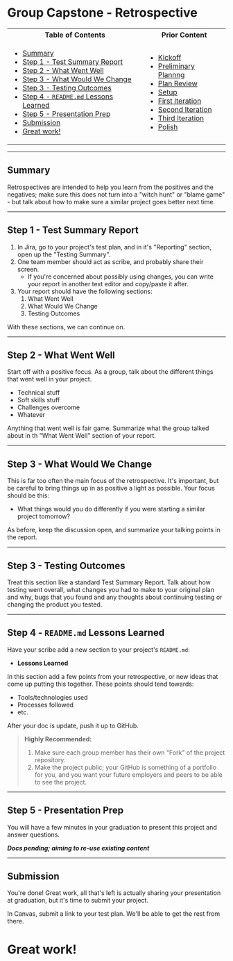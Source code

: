 # Group Capstone - Retrospective

<table>
<tr>
<th> Table of Contents </th>
<th> Prior Content </th>
</tr>
<tr>
<td markdown="1">

- [Summary](#summary)
- [Step 1 - Test Summary Report](#step-1---test-summary-report)
- [Step 2 - What Went Well](#step-2---what-went-well)
- [Step 3 - What Would We Change](#step-3---what-would-we-change)
- [Step 3 - Testing Outcomes](#step-3---testing-outcomes)
- [Step 4 - `README.md` Lessons Learned](#step-4---readmemd-lessons-learned)
- [Step 5 - Presentation Prep](#step-5---presentation-prep)
- [Submission](#submission)
- [Great work!](#great-work)

</td>
<td markdown="1">

- <a target="\_blank" href="../2.11/project2.01.html">Kickoff</a>
- <a target="\_blank" href="../2.11/project2.02.html">Preliminary Plannng</a>
- <a target="\_blank" href="../2.12/project2.03.html">Plan Review</a>
- <a target="\_blank" href="../2.12/project2.04.html">Setup</a>
- <a target="\_blank" href="../2.12/project2.05.html">First Iteration</a>
- <a target="\_blank" href="../2.13/project2.06.html">Second Iteration</a>
- <a target="\_blank" href="../2.14/project2.07.html">Third Iteration</a>
- <a target="\_blank" href="../2.15/project2.08.html">Polish</a>

</td>
</tr>
</table>

---

## Summary

Retrospectives are intended to help you learn from the positives and the
negatives; make sure this does not turn into a "witch hunt" or "blame game" -
but talk about how to make sure a similar project goes better next time.

---

## Step 1 - Test Summary Report

1. In Jira, go to your project's test plan, and in it's "Reporting" section,
   open up the "Testing Summary".
1. One team member should act as scribe, and probably share their screen.
   - If you're concerned about possibly using changes, you can write your report
     in another text editor and copy/paste it after.
1. Your report should have the following sections:
   1. What Went Well
   1. What Would We Change
   1. Testing Outcomes

With these sections, we can continue on.

---

## Step 2 - What Went Well

Start off with a positive focus. As a group, talk about the different things
that went well in your project.

- Technical stuff
- Soft skills stuff
- Challenges overcome
- Whatever

Anything that went well is fair game. Summarize what the group talked about in
th "What Went Well" section of your report.

---

## Step 3 - What Would We Change

This is far too often the main focus of the retrospective. It's important, but
be careful to bring things up in as positive a light as possible. Your focus
should be this:

- What things would you do differently if you were starting a similar project
  tomorrow?

As before, keep the discussion open, and summarize your talking points in the
report.

---

## Step 3 - Testing Outcomes

Treat this section like a standard Test Summary Report. Talk about how testing
went overall, what changes you had to make to your original plan and why, bugs
that you found and any thoughts about continuing testing or changing the product
you tested.

---

## Step 4 - `README.md` Lessons Learned

Have your scribe add a new section to your project's `README.md`:

- **Lessons Learned**

In this section add a few points from your retrospective, or new ideas that come
up putting this together. These points should tend towards:

- Tools/technologies used
- Processes followed
- etc.

After your doc is update, push it up to GitHub.

> **Highly Recommended:**
>
> 1. Make sure each group member has their own "Fork" of the project repository.
> 1. Make the project public; your GitHub is something of a portfolio for you,
>    and you want your future employers and peers to be able to see the project.

---

## Step 5 - Presentation Prep

You will have a few minutes in your graduation to present this project and
answer questions.

**_Docs pending; aiming to re-use existing content_**

---

## Submission

You're done! Great work, all that's left is actually sharing your presentation
at graduation, but it's time to submit your project.

In Canvas, submit a link to your test plan. We'll be able to get the rest from
there.

# Great work!
